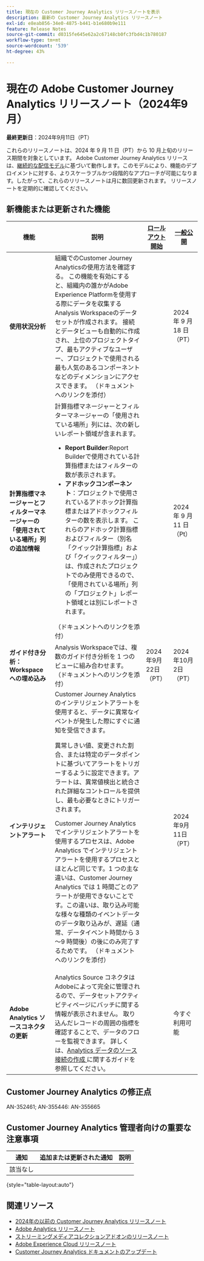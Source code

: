 ```yaml
---
title: 現在の Customer Journey Analytics リリースノートを表示
description: 最新の Customer Journey Analytics リリースノート
exl-id: e8eab856-34e0-4875-b441-b1e680b9e111
feature: Release Notes
source-git-commit: d0315fe645e62a2c67148cb0fc3fbd4c1b780187
workflow-type: tm+mt
source-wordcount: '539'
ht-degree: 43%

---
```


# 現在の Adobe Customer Journey Analytics リリースノート（2024年9月）

**最終更新日**：2024年9月11日（PT）

これらのリリースノートは、2024 年 9 月 11 日（PT）から 10 月上旬のリリース期間を対象としています。 Adobe Customer Journey Analytics リリースは、[継続的な配信モデル](releases.md)に基づいて動作します。このモデルにより、機能のデプロイメントに対する、よりスケーラブルかつ段階的なアプローチが可能になります。したがって、これらのリリースノートは月に数回更新されます。 リリースノートを定期的に確認してください。

## 新機能または更新された機能

| 機能 | 説明 | [ロールアウト開始](releases.md) | [一般公開](releases.md) |
| ----------- | ---------- | ------- | ---- |
| **使用状況分析** | 組織でのCustomer Journey Analyticsの使用方法を確認する。 この機能を有効にすると、組織内の誰かがAdobe Experience Platformを使用する際にデータを収集するAnalysis Workspaceのデータセットが作成されます。 接続とデータビューも自動的に作成され、上位のプロジェクトタイプ、最もアクティブなユーザー、プロジェクトで使用される最も人気のあるコンポーネントなどのディメンションにアクセスできます。 （ドキュメントへのリンクを添付） |  | 2024 年 9 月 18 日（PT） |
| **計算指標マネージャーとフィルターマネージャーの「使用されている場所」列の追加情報** | 計算指標マネージャーとフィルターマネージャーの「使用されている場所」列には、次の新しいレポート領域が含まれます。<ul><li>**Report Builder**:Report Builderで使用されている計算指標またはフィルターの数が表示されます。</li><li>**アドホックコンポーネント**：プロジェクトで使用されているアドホック計算指標またはアドホックフィルターの数を表示します。 これらのアドホック計算指標およびフィルター（別名「クイック計算指標」および「クイックフィルター」）は、作成されたプロジェクトでのみ使用できるので、「使用されている場所」列の「プロジェクト」レポート領域とは別にレポートされます。</li></ul>（ドキュメントへのリンクを添付） |  | 2024 年 9 月 11 日（Pt） |
| **ガイド付き分析：Workspaceへの埋め込み** | Analysis Workspaceでは、複数のガイド付き分析を 1 つのビューに組み合わせます。 （ドキュメントへのリンクを添付） | 2024年9月22日（PT） | 2024年10月2日（PT） |
| **インテリジェントアラート** | Customer Journey Analytics のインテリジェントアラートを使用すると、データに異常なイベントが発生した際にすぐに通知を受信できます。<p>異常しきい値、変更された割合、または特定のデータポイントに基づいてアラートをトリガーするように設定できます。アラートは、異常値検出と統合された詳細なコントロールを提供し、最も必要なときにトリガーされます。</p><p>Customer Journey Analytics でインテリジェントアラートを使用するプロセスは、Adobe Analytics でインテリジェントアラートを使用するプロセスとほとんど同じです。1 つの主な違いは、Customer Journey Analytics では 1 時間ごとのアラートが使用できないことです。この違いは、取り込み可能な様々な種類のイベントデータのデータ取り込みが、遅延（通常、データイベント時間から 3～9 時間後）の後にのみ完了するためです。 （ドキュメントへのリンクを添付）</p><p><!--[Learn more](/help/analysis-workspace/c-intelligent-alerts/intellligent-alerts.md)--></p> |  | 2024年9月11日（PT） |
| **Adobe Analytics ソースコネクタの更新** | Analytics Source コネクタはAdobeによって完全に管理されるので、データセットアクティビティページにバッチに関する情報が表示されません。 取り込んだレコードの周囲の指標を確認することで、データのフローを監視できます。 詳しくは、[Analytics データのソース接続の作成 ](https://experienceleague.adobe.com/en/docs/experience-platform/sources/ui-tutorials/create/adobe-applications/analytics) に関するガイドを参照してください。 |  | 今すぐ利用可能 |


## Customer Journey Analytics の修正点

AN-352461; AN-355446: AN-355665

## Customer Journey Analytics 管理者向けの重要な注意事項

| 通知 | 追加または更新された通知 | 説明 |
| --- | --- | --- |
| 該当なし | | |

{style="table-layout:auto"}

## 関連リソース

* [2024年の以前の Customer Journey Analytics リリースノート](/help/release-notes/2024.md)
* [Adobe Analytics リリースノート](https://experienceleague.adobe.com/docs/analytics/release-notes/latest.html?lang=ja)
* [ストリーミングメディアコレクションアドオンのリリースノート](https://experienceleague.adobe.com/docs/media-analytics/using/additional-resources/release-notes.html?lang=ja)
* [Adobe Experience Cloud リリースノート](https://experienceleague.adobe.com/docs/release-notes/experience-cloud/current.html?lang=ja)
* [Customer Journey Analytics ドキュメントのアップデート](/help/release-notes/doc-changes.md)
